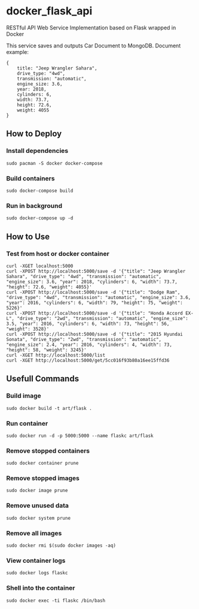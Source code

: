 # docker_flask_api
RESTful API Web Service Implementation based on Flask wrapped in Docker 

This service saves and outputs Car Document to MongoDB.
Document example:
```
{
    title: "Jeep Wrangler Sahara",
    drive_type: "4wd",
    transmission: "automatic",
    engine_size: 3.6,
    year: 2018,
    cylinders: 6,
    width: 73.7,
    height: 72.6,
    weight: 4055
}
```

## How to Deploy

### Install dependencies
```
sudo pacman -S docker docker-compose
```

### Build containers 
```
sudo docker-compose build
```

### Run in background
```
sudo docker-compose up -d
```

## How to Use

### Test from host or docker container
```
curl -XGET localhost:5000
curl -XPOST http://localhost:5000/save -d '{"title": "Jeep Wrangler Sahara", "drive_type": "4wd", "transmission": "automatic", "engine_size": 3.6, "year": 2018, "cylinders": 6, "width": 73.7, "height": 72.6, "weight": 4055}'
curl -XPOST http://localhost:5000/save -d '{"title": "Dodge Ram", "drive_type": "4wd", "transmission": "automatic", "engine_size": 3.6, "year": 2016, "cylinders": 6, "width": 79, "height": 75, "weight": 5226}'
curl -XPOST http://localhost:5000/save -d '{"title": "Honda Accord EX-L", "drive_type": "2wd", "transmission": "automatic", "engine_size": 3.5, "year": 2016, "cylinders": 6, "width": 73, "height": 56, "weight": 3528}'
curl -XPOST http://localhost:5000/save -d '{"title": "2015 Hyundai Sonata", "drive_type": "2wd", "transmission": "automatic", "engine_size": 2.4, "year": 2016, "cylinders": 4, "width": 73, "height": 58, "weight": 3245}'
curl -XGET http://localhost:5000/list
curl -XGET http://localhost:5000/get/5cc016f93b80a16ee15ffd36
```

## Usefull Commands

### Build image
```
sudo docker build -t art/flask .
```

### Run container
```
sudo docker run -d -p 5000:5000 --name flaskc art/flask
```

### Remove stopped containers
```
sudo docker container prune
```

### Remove stopped images
```
sudo docker image prune
```

### Remove unused data
```
sudo docker system prune
```

### Remove all images
```
sudo docker rmi $(sudo docker images -aq)
```

### View container logs
```
sudo docker logs flaskc
```

### Shell into the container
```
sudo docker exec -ti flaskc /bin/bash
```
   

